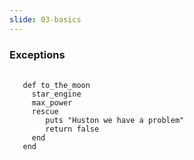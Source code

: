 ```yaml
---
slide: 03-basics
---
```

### Exceptions

<pre>
  <code class="language-ruby">
   def to_the_moon
     star_engine
     max_power
     rescue
        puts "Huston we have a problem"
        return false
     end
   end
  </code>
</pre>
